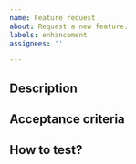 ```yaml
---
name: Feature request
about: Request a new feature.
labels: enhancement
assignees: ''

---
```


<!-- Use this template when detailing a feature to be implemented and provide as
much information as possible. -->

## Description

<!-- Functionality description. -->

## Acceptance criteria

<!-- Criteria that must be met upon delivery. -->

## How to test?

<!-- Details on how to test the implementation. -->
